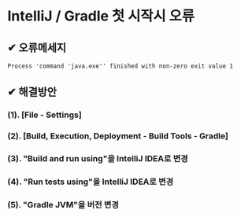 # IntelliJ / Gradle 첫 시작시 오류
## ✔ 오류메세지
```
Process 'command 'java.exe'' finished with non-zero exit value 1
```
## ✔ 해결방안
### (1). [File - Settings]
### (2). [Build, Execution, Deployment - Build Tools - Gradle]
### (3). "Build and run using"을 IntelliJ IDEA로 변경
### (4). "Run tests using"을 IntelliJ IDEA로 변경
### (5). "Gradle JVM"을 버전 변경